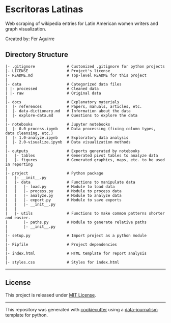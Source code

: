 # Escritoras Latinas
Web scraping of wikipedia entries for Latin American women writers and graph visualization.

Created by: Fer Aguirre

## Directory Structure
```
|- .gitignore              # Customized .gitignore for python projects
|- LICENSE                 # Project's license
|- README.md               # Top-level README for this project
|
|- data                    # Categorized data files                      
| |- processed             # Cleaned data
| |- raw                   # Original data
|
|- docs                    # Explanatory materials
|  |- references           # Papers, manuals, articles, etc.
|  |- data-dictionary.md   # Information about the data
|  |- explore-data.md      # Questions to explore the data
|
|- notebooks               # Jupyter notebooks
|  |- 0.0-process.ipynb    # Data processing (fixing column types, data cleansing, etc.)
|  |- 1.0-analyze.ipynb    # Exploratory data analysis
|  |- 2.0-visualize.ipynb  # Data visualization methods
|
|- outputs                 # Exports generated by notebooks
|   |- tables              # Generated pivot tables to analyze data
|   |- figures             # Generated graphics, maps, etc. to be used in reporting
| 
|- project                 # Python package
|   |- __init__.py
|   |- data                # Functions to manipulate data
|   |   |- load.py         # Module to load data
|   |   |- process.py      # Module to process data
|   |   |- analyze.py      # Module to analyze data
|   |   |- export.py       # Module to save exports
|   |   |- __init__.py
|   |  
|   |- utils               # Functions to make common patterns shorter and easier.
|       |- paths.py        # Module to generate relative paths
|       |- __init__.py
|
|- setup.py                # Import project as a python module
|
|- Pipfile                 # Project dependencies
|
|- index.html              # HTML template for report analysis
|
|- styles.css              # Styles for index.html
```
---

## License

This project is released under [MIT License](/LICENSE).

---

This repository was generated with [cookiecutter](https://github.com/cookiecutter/cookiecutter) using a [data-journalism](https://github.com/DataCritica/cookiecutter-data-journalism) template for python.